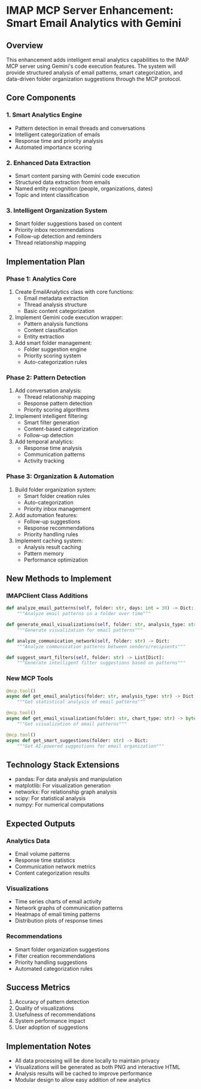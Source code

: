 # IMAP MCP Server Enhancement: Smart Email Analytics with Gemini

## Overview

This enhancement adds intelligent email analytics capabilities to the IMAP MCP server using Gemini's code execution features. The system will provide structured analysis of email patterns, smart categorization, and data-driven folder organization suggestions through the MCP protocol.

## Core Components

### 1. Smart Analytics Engine

- Pattern detection in email threads and conversations
- Intelligent categorization of emails
- Response time and priority analysis
- Automated importance scoring

### 2. Enhanced Data Extraction

- Smart content parsing with Gemini code execution
- Structured data extraction from emails
- Named entity recognition (people, organizations, dates)
- Topic and intent classification

### 3. Intelligent Organization System

- Smart folder suggestions based on content
- Priority inbox recommendations
- Follow-up detection and reminders
- Thread relationship mapping

## Implementation Plan

### Phase 1: Analytics Core

1. Create EmailAnalytics class with core functions:
   - Email metadata extraction
   - Thread analysis structure
   - Basic content categorization
2. Implement Gemini code execution wrapper:
   - Pattern analysis functions
   - Content classification
   - Entity extraction
3. Add smart folder management:
   - Folder suggestion engine
   - Priority scoring system
   - Auto-categorization rules

### Phase 2: Pattern Detection

1. Add conversation analysis:
   - Thread relationship mapping
   - Response pattern detection
   - Priority scoring algorithms
2. Implement intelligent filtering:
   - Smart filter generation
   - Content-based categorization
   - Follow-up detection
3. Add temporal analytics:
   - Response time analysis
   - Communication patterns
   - Activity tracking

### Phase 3: Organization & Automation

1. Build folder organization system:
   - Smart folder creation rules
   - Auto-categorization
   - Priority inbox management
2. Add automation features:
   - Follow-up suggestions
   - Response recommendations
   - Priority handling rules
3. Implement caching system:
   - Analysis result caching
   - Pattern memory
   - Performance optimization

## New Methods to Implement

### IMAPClient Class Additions

```python
def analyze_email_patterns(self, folder: str, days: int = 30) -> Dict:
    """Analyze email patterns in a folder over time"""

def generate_email_visualizations(self, folder: str, analysis_type: str) -> bytes:
    """Generate visualization for email patterns"""

def analyze_communication_network(self, folder: str) -> Dict:
    """Analyze communication patterns between senders/recipients"""

def suggest_smart_filters(self, folder: str) -> List[Dict]:
    """Generate intelligent filter suggestions based on patterns"""
```

### New MCP Tools

```python
@mcp.tool()
async def get_email_analytics(folder: str, analysis_type: str) -> Dict:
    """Get statistical analysis of email patterns"""

@mcp.tool()
async def get_email_visualization(folder: str, chart_type: str) -> bytes:
    """Get visualization of email patterns"""

@mcp.tool()
async def get_smart_suggestions(folder: str) -> Dict:
    """Get AI-powered suggestions for email organization"""
```

## Technology Stack Extensions

- pandas: For data analysis and manipulation
- matplotlib: For visualization generation
- networkx: For relationship graph analysis
- scipy: For statistical analysis
- numpy: For numerical computations

## Expected Outputs

### Analytics Data

- Email volume patterns
- Response time statistics
- Communication network metrics
- Content categorization results

### Visualizations

- Time series charts of email activity
- Network graphs of communication patterns
- Heatmaps of email timing patterns
- Distribution plots of response times

### Recommendations

- Smart folder organization suggestions
- Filter creation recommendations
- Priority handling suggestions
- Automated categorization rules

## Success Metrics

1. Accuracy of pattern detection
2. Quality of visualizations
3. Usefulness of recommendations
4. System performance impact
5. User adoption of suggestions

## Implementation Notes

- All data processing will be done locally to maintain privacy
- Visualizations will be generated as both PNG and interactive HTML
- Analysis results will be cached to improve performance
- Modular design to allow easy addition of new analytics
